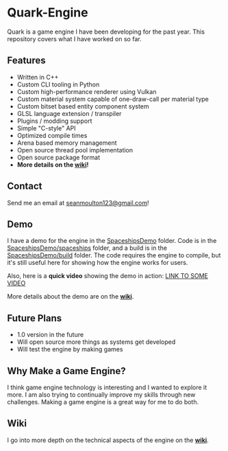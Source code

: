 # Quark-Engine
Quark is a game engine I have been developing for the past year. This repository covers what I have worked on so far.

<!-- TODO: add to this a little bit, just like a tiny amount -->

## Features
- Written in C++
- Custom CLI tooling in Python
- Custom high-performance renderer using Vulkan
- Custom material system capable of one-draw-call per material type
- Custom bitset based entity component system
- GLSL language extension / transpiler
- Plugins / modding support
- Simple "C-style" API
- Optimized compile times
- Arena based memory management
- Open source thread pool implementation
- Open source package format
- **More details on the [wiki](https://github.com/WindowsVista42/Quark-Engine/wiki)!**

## Contact
Send me an email at seanmoulton123@gmail.com!

## Demo
I have a demo for the engine in the [SpaceshipsDemo](SpaceshipsDemo/) folder. Code is in the [SpaceshipsDemo/spaceships](SpaceshipsDemo/spaceships) folder, and a build is in the [SpaceshipsDemo/build](SpaceshipsDemo/build) folder. The code requires the engine to compile, but it's still useful here for showing how the engine works for users.

Also, here is a **quick video** showing the demo in action: <!-- TODO: --> [LINK TO SOME VIDEO]()

More details about the demo are on the [**wiki**](https://github.com/WindowsVista42/Quark-Engine/wiki/Demo).

## Future Plans
- 1.0 version in the future
- Will open source more things as systems get developed
- Will test the engine by making games

##  Why Make a Game Engine?
I think game engine technology is interesting and I wanted to explore it more. I am also trying to continually improve my skills through new challenges. Making a game engine is a great way for me to do both.

## Wiki
I go into more depth on the technical aspects of the engine on the [**wiki**](https://github.com/WindowsVista42/Quark-Engine/wiki).
